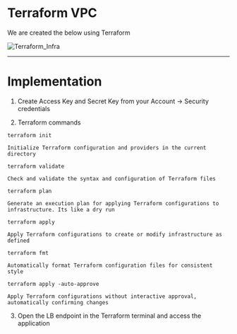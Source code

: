 # Terraform VPC

We are created the below using Terraform  

![Terraform_Infra](https://github.com/Pavan-1997/Terraform_VPC/assets/32020205/13c2c175-0a2a-49dd-b650-a320114c906b)

---
# Implementation

1. Create Access Key and Secret Key from your Account -> Security credentials 


2. Terraform commands
```
terraform init
```
`Initialize Terraform configuration and providers in the current directory`
```
terraform validate
```
`Check and validate the syntax and configuration of Terraform files`
```
terraform plan 
```
`Generate an execution plan for applying Terraform configurations to infrastructure. Its like a dry run`
 ```
terraform apply
```
`Apply Terraform configurations to create or modify infrastructure as defined`
```
terraform fmt 
```
`Automatically format Terraform configuration files for consistent style`
```
terraform apply -auto-approve
```
`Apply Terraform configurations without interactive approval, automatically confirming changes`

3. Open the LB endpoint in the Terraform terminal and access the application


